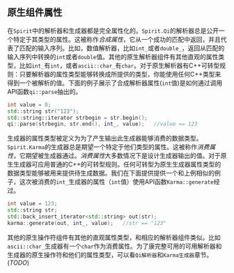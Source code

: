 ## 原生组件属性
在`Spirit`中的解析器和生成器都是完全属性化的。`Spirit.Qi`的解析器总是公开一个特定于其类型的属性。这被称作*合成属性*，它从一个成功的匹配中返回，并且代表了匹配的输入序列。比如，数值解析器，比如`int_`或者`double_`，返回从匹配的输入序列中转换的`int`或者`double`值。其他的原生解析器组件有其他直观的属性类型，比如`int_`有`int`，或者`ascii::char_`有`char`。对于原生解析器有C++可转型规则：只要解析器的属性类型能够转换成所提供的类型，你能使用任何C++类型来得到一个被解析的值。下面的例子展示了合成解析器属性(`int`值)是如何通过调用API函数`qi::parse`抽出的。  
``` c++
int value = 0;
std::string str("123");
std::string::iterator strbegin = str.begin();
qi::parse(strbegin, str.end(), int_, value);   //value == 123
```
生成器的属性类型被定义为为了产生输出此生成器能够消费的数据类型。`Spirit.Karma`的生成器总是期望一个特定于他们类型的属性。这被称作*消费属性*，它期望被生成器通过。*消费属性*大多数情况下是设计生成器输出的值。对于原生生成器可应用普通的C++的可转型规则。任何可转型为原生生成器属性类型的数据类型能够被用来提供待生成数据。我们在下面提供提供一个和上例相似的例子，这次被消费的`int_`生成器的属性（`int`值）使用API函数`Karma::generate`经过。  
``` c++
int value = 123;
std::string str;
std::back_insert_iterator<std::string> out(str);
karma::generate(out, int_, value);   //str == "123"
```
其他的原生操作符组件有其他的直观属性类型，和相应的解析器组件类似。比如`ascii::char_`生成器有一个`char`作为消费属性。为了康完整可用的可用解析器和生成器的原生操作符和他们的属性类型，可以看`Qi解析器`和`Karma生成器`章节。(*TODO*)  